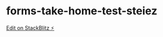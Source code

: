 # forms-take-home-test-steiez

[Edit on StackBlitz ⚡️](https://stackblitz.com/edit/forms-take-home-test-steiez)